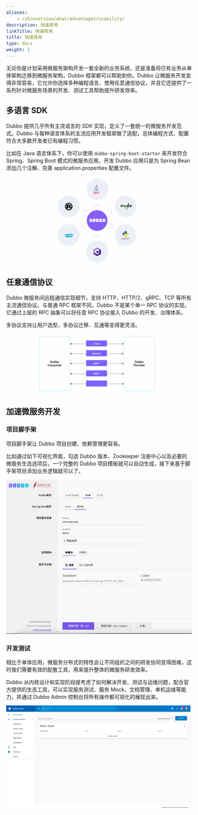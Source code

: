 ```yaml
---
aliases:
    - /zh/overview/what/advantages/usability/
description: 快速易用
linkTitle: 快速易用
title: 快速易用
type: docs
weight: 1
---
```




无论你是计划采用微服务架构开发一套全新的业务系统，还是准备将已有业务从单体架构迁移到微服务架构，Dubbo 框架都可以帮助到你。Dubbo 让微服务开发变得非常容易，它允许你选择多种编程语言、使用任意通信协议，并且它还提供了一系列针对微服务场景的开发、测试工具帮助提升研发效率。

## 多语言 SDK
Dubbo 提供几乎所有主流语言的 SDK 实现，定义了一套统一的微服务开发范式。Dubbo 与每种语言体系的主流应用开发框架做了适配，总体编程方式、配置符合大多数开发者已有编程习惯。

比如在 Java 语言体系下，你可以使用 `dubbo-spring-boot-starter` 来开发符合 Spring、Spring Boot 模式的微服务应用，开发 Dubbo
应用只是为 Spring Bean 添加几个注解、完善 application.properties 配置文件。

![sdk](/imgs/v3/what/sdk.png)

## 任意通信协议
Dubbo 微服务间远程通信实现细节，支持 HTTP、HTTP/2、gRPC、TCP 等所有主流通信协议。与普通 RPC 框架不同，Dubbo 不是某个单一 RPC 协议的实现，它通过上层的 RPC 抽象可以将任意 RPC 协议接入 Dubbo 的开发、治理体系。

多协议支持让用户选型，多协议迁移、互通等变得更灵活。

![protocols](/imgs/v3/what/protocol.png)

## 加速微服务开发

### 项目脚手架
项目脚手架让 Dubbo 项目创建、依赖管理更容易。

比如通过如下可视化界面，勾选 Dubbo 版本、Zookeeper 注册中心以及必要的微服务生态选项后，一个完整的 Dubbo 项目模板就可以自动生成，接下来基于脚手架项目添加业务逻辑就可以了。

![脚手架示例图](/imgs/v3/advantages/initializer.png)

### 开发测试
相比于单体应用，微服务分布式的特性会让不同组织之间的研发协同变得困难，这时我们需要有效的配套工具，用来提升整体的微服务研发效率。

Dubbo 从内核设计和实现阶段就考虑了如何解决开发、测试与运维问题，配合官方提供的生态工具，可以实现服务测试、服务 Mock、文档管理、单机运维等能力，并通过 Dubbo Admin 控制台将所有操作都可视化的展现出来。

![admin](/imgs/v3/what/admin.png)
